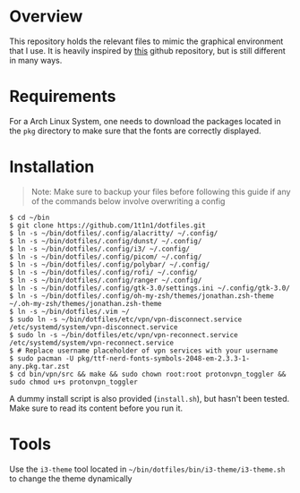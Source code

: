 # Overview
This repository holds the relevant files to mimic the graphical environment that I use. It is heavily inspired by [this](https://github.com/Void-TK-57/dotfiles-Cthulhu) github repository, but is still different in many ways.

# Requirements
For a Arch Linux System, one needs to download the packages located in the `pkg` directory to make sure that the fonts are correctly displayed.

# Installation
> Note: Make sure to backup your files before following this guide if any of the commands below involve overwriting a config
```shell
$ cd ~/bin
$ git clone https://github.com/1t1n1/dotfiles.git
$ ln -s ~/bin/dotfiles/.config/alacritty/ ~/.config/
$ ln -s ~/bin/dotfiles/.config/dunst/ ~/.config/ 
$ ln -s ~/bin/dotfiles/.config/i3/ ~/.config/
$ ln -s ~/bin/dotfiles/.config/picom/ ~/.config/
$ ln -s ~/bin/dotfiles/.config/polybar/ ~/.config/
$ ln -s ~/bin/dotfiles/.config/rofi/ ~/.config/
$ ln -s ~/bin/dotfiles/.config/ranger ~/.config/
$ ln -s ~/bin/dotfiles/.config/gtk-3.0/settings.ini ~/.config/gtk-3.0/
$ ln -s ~/bin/dotfiles/.config/oh-my-zsh/themes/jonathan.zsh-theme ~/.oh-my-zsh/themes/jonathan.zsh-theme
$ ln -s ~/bin/dotfiles/.vim ~/
$ sudo ln -s ~/bin/dotfiles/etc/vpn/vpn-disconnect.service /etc/systemd/system/vpn-disconnect.service
$ sudo ln -s ~/bin/dotfiles/etc/vpn/vpn-reconnect.service /etc/systemd/system/vpn-reconnect.service
$ # Replace username placeholder of vpn services with your username
$ sudo pacman -U pkg/ttf-nerd-fonts-symbols-2048-em-2.3.3-1-any.pkg.tar.zst
$ cd bin/vpn/src && make && sudo chown root:root protonvpn_toggler && sudo chmod u+s protonvpn_toggler
```
A dummy install script is also provided (`install.sh`), but hasn't been tested. Make sure to read its content before you run it.

# Tools
Use the `i3-theme` tool located in `~/bin/dotfiles/bin/i3-theme/i3-theme.sh` to change the theme dynamically

